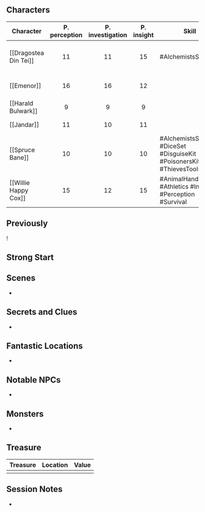
## Characters

| Character             | P. perception | P. investigation | P. insight | Skill                                                                 | Language                                 |
| --------------------- | :-----------: | :--------------: | :--------: | --------------------------------------------------------------------- | ---------------------------------------- |
| [[Dragostea Din Tei]] |      11       |        11        |     15     | #AlchemistsSupplies                                                   | #Common #Draconic #Dwarvish #Elvish      |
| [[Emenor]]            |      16       |        16        |     12     |                                                                       | #Common #Draconic #Elvish #Orc           |
| [[Harald Bulwark]]    |       9       |        9         |     9      |                                                                       | #Common #Draconic                        |
| [[Jandar]]            |      11       |        10        |     11     |                                                                       | #Common #Goblin #Orc                     |
| [[Spruce Bane]]       |      10       |        10        |     10     | #AlchemistsSupplies #DiceSet #DisguiseKit #PoisonersKit #ThievesTools | #Common #Dwarvish #Halfling #ThievesCant |
| [[Willie Happy Cox]]  |      15       |        12        |     15     | #AnimalHandling #Athletics #Insight #Perception #Survival             | #Common #Dwarvish #Giant                 |

## Previously
! 

## Strong Start


## Scenes

- 

## Secrets and Clues

- 

## Fantastic Locations

- 

## Notable NPCs

- 

## Monsters

-  

## Treasure

| Treasure | Location | Value |
| -------- | -------- | ----- |
|          |          |       |

## Session Notes

- 

